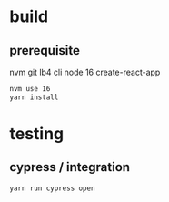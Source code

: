 # build
## prerequisite
nvm
git
lb4 cli
node 16
create-react-app

```bash
nvm use 16
yarn install
```

# testing
## cypress / integration
```bash
yarn run cypress open
```
